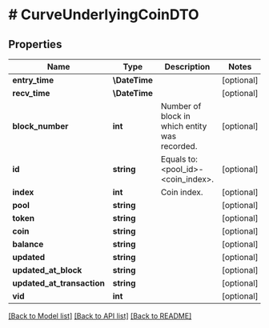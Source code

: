 # # CurveUnderlyingCoinDTO

## Properties

Name | Type | Description | Notes
------------ | ------------- | ------------- | -------------
**entry_time** | **\DateTime** |  | [optional]
**recv_time** | **\DateTime** |  | [optional]
**block_number** | **int** | Number of block in which entity was recorded. | [optional]
**id** | **string** | Equals to: &lt;pool_id&gt;-&lt;coin_index&gt;. | [optional]
**index** | **int** | Coin index. | [optional]
**pool** | **string** |  | [optional]
**token** | **string** |  | [optional]
**coin** | **string** |  | [optional]
**balance** | **string** |  | [optional]
**updated** | **string** |  | [optional]
**updated_at_block** | **string** |  | [optional]
**updated_at_transaction** | **string** |  | [optional]
**vid** | **int** |  | [optional]

[[Back to Model list]](../../README.md#models) [[Back to API list]](../../README.md#endpoints) [[Back to README]](../../README.md)
